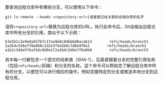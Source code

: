 要查询远程仓库中有哪些分支，可以使用以下命令：

```
git ls-remote --heads <repository-url>|或者是已经关联的远端仓库的名字
```

请将`<repository-url>`替换为远程仓库的URL。执行此命令后，Git会输出远程仓库中所有分支的引用，类似于以下示例：

```
b3e5b1c2e9e8a937b7c1faa9e8c8dbb6d8acab13        refs/heads/branch1
2a3b4c5d6e7f8a9b0c1d2e3f4a5b6c7d8e9f0a1        refs/heads/branch2
a1b2c3d4e5f6a7b8c9d0e1f2a3b4c5d6e7f8a9b0        refs/heads/branch3
```

其中每一行都包含一个提交的哈希值（SHA-1），后面紧跟着分支的完整引用名称（包括`refs/heads/`前缀）和分支的名称。这个命令可以帮助您了解远程仓库中所有的分支，以便您可以进行相应的操作，例如克隆特定的分支或推送本地分支到远程仓库。